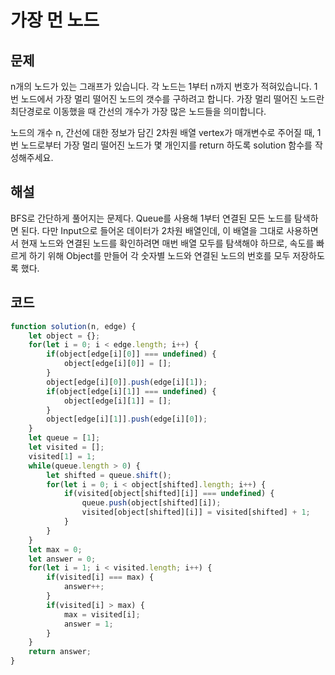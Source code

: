 # 가장 먼 노드

## 문제

n개의 노드가 있는 그래프가 있습니다. 각 노드는 1부터 n까지 번호가 적혀있습니다. 1번 노드에서 가장 멀리 떨어진 노드의 갯수를 구하려고 합니다. 가장 멀리 떨어진 노드란 최단경로로 이동했을 때 간선의 개수가 가장 많은 노드들을 의미합니다.

노드의 개수 n, 간선에 대한 정보가 담긴 2차원 배열 vertex가 매개변수로 주어질 때, 1번 노드로부터 가장 멀리 떨어진 노드가 몇 개인지를 return 하도록 solution 함수를 작성해주세요.

## 해설

BFS로 간단하게 풀어지는 문제다. Queue를 사용해 1부터 연결된 모든 노드를 탐색하면 된다. 다만 Input으로 들어온 데이터가 2차원 배열인데, 이 배열을 그대로 사용하면서 현재 노드와 연결된 노드를 확인하려면 매번 배열 모두를 탐색해야 하므로, 속도를 빠르게 하기 위해 Object를 만들어 각 숫자별 노드와 연결된 노드의 번호를 모두 저장하도록 했다.

## 코드

```javascript
function solution(n, edge) {
    let object = {};
    for(let i = 0; i < edge.length; i++) {
        if(object[edge[i][0]] === undefined) {
            object[edge[i][0]] = [];
        }
        object[edge[i][0]].push(edge[i][1]);
        if(object[edge[i][1]] === undefined) {
            object[edge[i][1]] = [];
        }
        object[edge[i][1]].push(edge[i][0]);
    }
    let queue = [1];
    let visited = [];
    visited[1] = 1;
    while(queue.length > 0) {
        let shifted = queue.shift();
        for(let i = 0; i < object[shifted].length; i++) {
            if(visited[object[shifted][i]] === undefined) {
                queue.push(object[shifted][i]);
                visited[object[shifted][i]] = visited[shifted] + 1;
            }
        }
    }
    let max = 0;
    let answer = 0;
    for(let i = 1; i < visited.length; i++) {
        if(visited[i] === max) {
            answer++;
        }
        if(visited[i] > max) {
            max = visited[i];
            answer = 1;
        }
    }
    return answer;
}
```